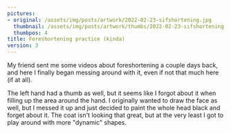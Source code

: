 ```yaml
---
pictures:
- original: /assets/img/posts/artwork/2022-02-23-sifshortening.jpg
  thumbnail: /assets/img/posts/artwork/thumbs/2022-02-23-sifshortening.jpg
  thumbpos: 4
title: Foreshortening practice (kinda)
version: 3
---
```

My friend sent me some videos about foreshortening a couple days back, and here I finally began messing around with it, even if not that much here (if at all).

The left hand had a thumb as well, but it seems like I forgot about it when filling up the area around the hand. I originally wanted to draw the face as well, but I messed it up and just decided to paint the whole head black and forget about it. The coat isn't looking that great, but at the very least I got to play around with more "dynamic" shapes.
